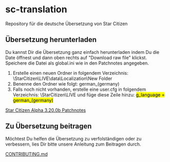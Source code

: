 # sc-translation
Repository für die deutsche Übersetzung von Star Citizen

## Übersetzung herunterladen
Du kannst Dir die Übersetzung ganz einfach herunterladen indem Du die Date öffnest und dann oben rechts auf "Download raw file" klickst.
Speichere die Datei als global.ini wie in den Patchnotes angegeben.

1. Erstelle einen neuen Ordner in folgendem Verzeichnis: \StarCitizen\LIVE\data\Localization\New Folder 
2. Benenne den Ordner wie folgt: german_(germany) 
3. Falls noch nicht vorhanden, erstelle eine user.cfg in folgendem Verzeichnis:  \StarCitizen\LIVE und füge diese Zeile hinzu: 
<mark> g_language = german_(germany) </mark>

[Star Citizen Alpha 3.20.0b Patchnotes](https://robertsspaceindustries.com/spectrum/community/SC/forum/190048/thread/star-citizen-alpha-3-20-0b-live-patch-notes)


## Zu Übersetzung beitragen

Möchtest Du helfen die Übersetzung zu verfolständigen oder zu verbessern, lies Dir bitte unsere Anleitung zum Beitragen durch.

[CONTRIBUTING.md](docs/CONTRIBUTONG.md)
